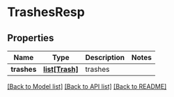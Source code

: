 # TrashesResp

## Properties
Name | Type | Description | Notes
------------ | ------------- | ------------- | -------------
**trashes** | [**list[Trash]**](Trash.md) | trashes | 

[[Back to Model list]](../README.md#documentation-for-models) [[Back to API list]](../README.md#documentation-for-api-endpoints) [[Back to README]](../README.md)


